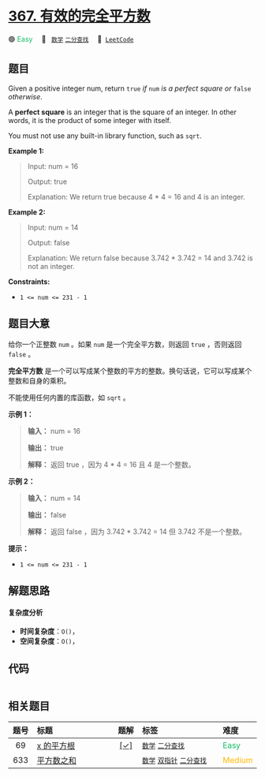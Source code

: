 # [367. 有效的完全平方数](https://leetcode.com/problems/valid-perfect-square)

🟢 <font color=#15bd66>Easy</font>&emsp; 🔖&ensp; [`数学`](/outline/tag/math.md) [`二分查找`](/outline/tag/binary-search.md)&emsp; 🔗&ensp;[`LeetCode`](https://leetcode.com/problems/valid-perfect-square)

## 题目

Given a positive integer num, return `true` _if_ `num` _is a perfect square
or_ `false` _otherwise_.

A **perfect square** is an integer that is the square of an integer. In other
words, it is the product of some integer with itself.

You must not use any built-in library function, such as `sqrt`.



**Example 1:**

> Input: num = 16
> 
> Output: true
> 
> Explanation: We return true because 4 * 4 = 16 and 4 is an integer.

**Example 2:**

> Input: num = 14
> 
> Output: false
> 
> Explanation: We return false because 3.742 * 3.742 = 14 and 3.742 is not an integer.

**Constraints:**

  * `1 <= num <= 231 - 1`


## 题目大意

给你一个正整数 `num` 。如果 `num` 是一个完全平方数，则返回 `true` ，否则返回 `false` 。

**完全平方数** 是一个可以写成某个整数的平方的整数。换句话说，它可以写成某个整数和自身的乘积。

不能使用任何内置的库函数，如  `sqrt` 。



**示例 1：**

> 
> 
> 
> 
> 
> **输入：** num = 16
> 
> **输出：** true
> 
> **解释：** 返回 true ，因为 4 * 4 = 16 且 4 是一个整数。
> 
> 

**示例 2：**

> 
> 
> 
> 
> 
> **输入：** num = 14
> 
> **输出：** false
> 
> **解释：** 返回 false ，因为 3.742 * 3.742 = 14 但 3.742 不是一个整数。
> 
> 



**提示：**

  * `1 <= num <= 231 - 1`


## 解题思路

#### 复杂度分析

- **时间复杂度**：`O()`，
- **空间复杂度**：`O()`，

## 代码

```javascript

```

## 相关题目

<!-- prettier-ignore -->
| 题号 | 标题 | 题解 | 标签 | 难度 |
| :------: | :------ | :------: | :------ | :------ |
| 69 | [x 的平方根 ](https://leetcode.com/problems/sqrtx) | [[✓]](/problem/0069) |  [`数学`](/outline/tag/math.md) [`二分查找`](/outline/tag/binary-search.md) | <font color=#15bd66>Easy</font> |
| 633 | [平方数之和](https://leetcode.com/problems/sum-of-square-numbers) |  |  [`数学`](/outline/tag/math.md) [`双指针`](/outline/tag/two-pointers.md) [`二分查找`](/outline/tag/binary-search.md) | <font color=#ffb800>Medium</font> |

<style>
.blue {
    background-color: #096dd9;
    padding: 0.25rem 0.5rem;
    margin: 0;
    font-size: 0.85em;
    border-radius: 3px;
    color: white;
    font-weight: 500;
}
table th:first-of-type { width: 10%; }
table th:nth-of-type(2) { width: 35%; }
table th:nth-of-type(3) { width: 10%; }
table th:nth-of-type(4) { width: 35%; }
table th:nth-of-type(5) { width: 10%; }
</style>
